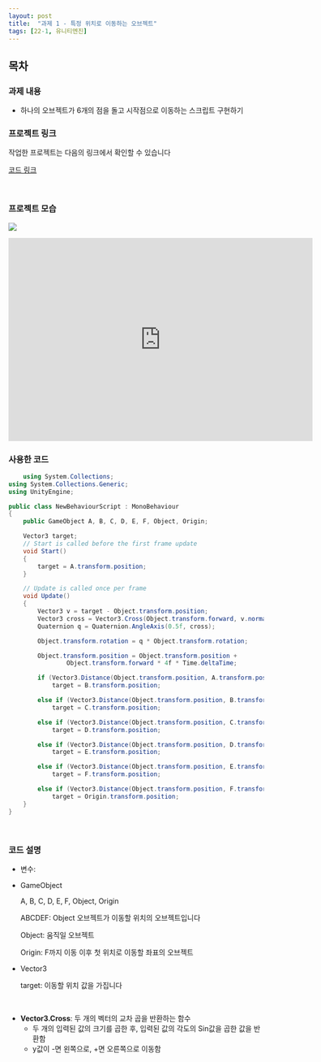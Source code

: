 ```yaml
---
layout: post
title:  "과제 1 - 특정 위치로 이동하는 오브젝트"
tags: [22-1, 유니티엔진]
---
```


## 목차

### 과제 내용

- 하나의 오브젝트가 6개의 점을 돌고 시작점으로 이동하는 스크립트 구현하기

### 프로젝트 링크

작업한 프로젝트는 다음의 링크에서 확인할 수 있습니다<br>

[코드 링크](https://github.com/BlackWerf1257/2022_UnityEngine_Study/tree/Object_Following)

<br>

### 프로젝트 모습

![]({{link}}/assets/img/UnityEngine/A1_View.png)

<iframe width="600" height="400" src="https://www.youtube.com/embed/LGTpro4N6Xk" title="UnityEngine_Subject Assignment 1 Object Follow" frameborder="0" allow="accelerometer; autoplay; clipboard-write; encrypted-media; gyroscope; picture-in-picture; web-share" referrerpolicy="strict-origin-when-cross-origin" allowfullscreen></iframe>

<br>

### 사용한 코드

~~~c#
    using System.Collections;
using System.Collections.Generic;
using UnityEngine;

public class NewBehaviourScript : MonoBehaviour
{
    public GameObject A, B, C, D, E, F, Object, Origin;

    Vector3 target;
    // Start is called before the first frame update
    void Start()
    {
        target = A.transform.position;
    }

    // Update is called once per frame
    void Update()
    {
        Vector3 v = target - Object.transform.position;
        Vector3 cross = Vector3.Cross(Object.transform.forward, v.normalized);
        Quaternion q = Quaternion.AngleAxis(0.5f, cross);

        Object.transform.rotation = q * Object.transform.rotation;

        Object.transform.position = Object.transform.position +
                Object.transform.forward * 4f * Time.deltaTime;

        if (Vector3.Distance(Object.transform.position, A.transform.position) <= 0.5f)
            target = B.transform.position;

        else if (Vector3.Distance(Object.transform.position, B.transform.position) <= 0.5f)
            target = C.transform.position;

        else if (Vector3.Distance(Object.transform.position, C.transform.position) <= 0.5f)
            target = D.transform.position;

        else if (Vector3.Distance(Object.transform.position, D.transform.position) <= 0.5f)
            target = E.transform.position;

        else if (Vector3.Distance(Object.transform.position, E.transform.position) <= 0.5f)
            target = F.transform.position;

        else if (Vector3.Distance(Object.transform.position, F.transform.position) <= 0.5f)
            target = Origin.transform.position;
    }
}

~~~

<br>

### 코드 설명

- 변수:

- GameObject

  A, B, C, D, E, F, Object, Origin

  ABCDEF: Object 오브젝트가 이동할 위치의 오브젝트입니다

  Object: 움직일 오브젝트

  Origin: F까지 이동 이후 첫 위치로 이동할 좌표의 오브젝트

- Vector3

  target: 이동할 위치 값을 가집니다

<br>

- **Vector3.Cross**: 두 개의 벡터의 교차 곱을 반환하는 함수
  - 두 개의 입력된 값의 크기를 곱한 후, 입력된 값의 각도의 Sin값을 곱한 값을 반환함
  - y값이 -면 왼쪽으로, +면 오른쪽으로 이동함

<br>